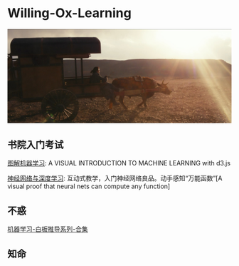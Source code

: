 # Willing-Ox-Learning

![willing-ox](willing-ox.jpg)



## 书院入门考试

[图解机器学习](http://www.r2d3.us/): A VISUAL INTRODUCTION TO MACHINE LEARNING with d3.js

[神经网络与深度学习](http://neuralnetworksanddeeplearning.com/): 互动式教学，入门神经网络良品。动手感知“万能函数”[A visual proof that neural nets can compute any function]

## 不惑

[机器学习-白板推导系列-合集](https://space.bilibili.com/97068901)


## 知命